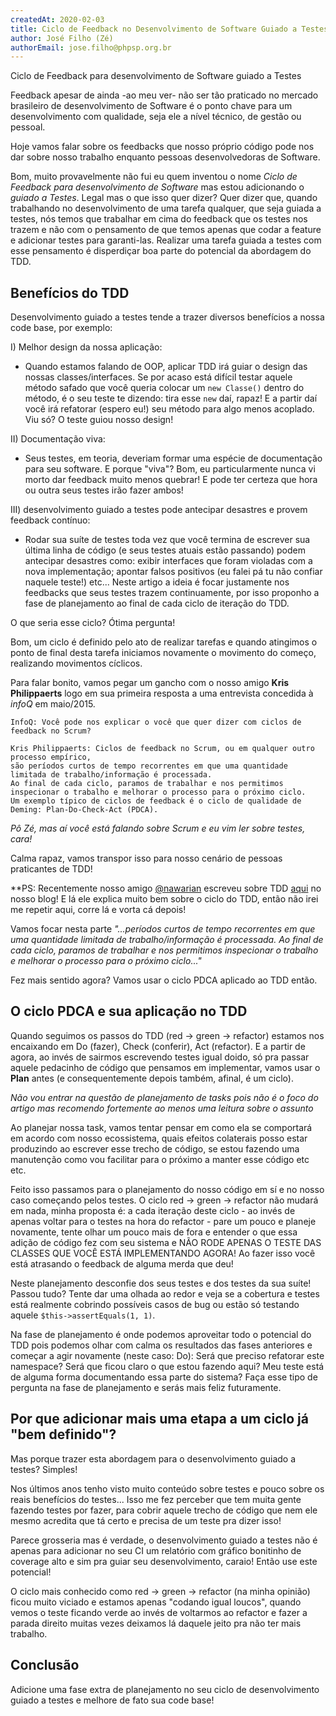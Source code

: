 ```yaml
---
createdAt: 2020-02-03
title: Ciclo de Feedback no Desenvolvimento de Software Guiado a Testes
author: José Filho (Zé)
authorEmail: jose.filho@phpsp.org.br
---
```


Ciclo de Feedback para desenvolvimento de Software guiado a Testes

Feedback apesar de ainda -ao meu ver- não ser tão praticado no mercado brasileiro de desenvolvimento de Software
é o ponto chave para um desenvolvimento com qualidade, seja ele a nível técnico, de gestão ou pessoal.

Hoje vamos falar sobre os feedbacks que nosso próprio código pode nos dar sobre nosso trabalho enquanto pessoas desenvolvedoras de Software.

Bom, muito provavelmente não fui eu quem inventou o nome *Ciclo de Feedback para desenvolvimento de Software* mas estou adicionando o *guiado a Testes*. Legal mas o que isso quer dizer? Quer dizer que, quando trabalhando no desenvolvimento de uma tarefa qualquer, que seja guiada a testes, nós temos que trabalhar em cima do feedback que os testes nos trazem e não com o pensamento de que temos apenas que codar a feature e adicionar testes para garanti-las. Realizar uma tarefa guiada a testes com esse pensamento é disperdiçar boa parte do potencial da abordagem do TDD.

## Benefícios do TDD

Desenvolvimento guiado a testes tende a trazer diversos benefícios a nossa code base, por exemplo:

I) Melhor design da nossa aplicação:
 - Quando estamos falando de OOP, aplicar TDD irá guiar o design das nossas classes/interfaces. Se por acaso está difícil testar aquele método safado que você queria colocar um `new Classe()` dentro do método, é o seu teste te dizendo: tira esse `new` daí, rapaz! E a partir daí você irá refatorar (espero eu!) seu método para algo menos acoplado.
Viu só? O teste guiou nosso design!

II) Documentação viva:
-  Seus testes, em teoria, deveriam formar uma espécie de documentação para seu software. E porque "viva"?
Bom, eu particularmente nunca vi morto dar feedback muito menos quebrar! E pode ter certeza que hora ou outra seus testes irão fazer ambos!

III) desenvolvimento guiado a testes pode antecipar desastres e provem feedback contínuo:
 - Rodar sua suíte de testes toda vez que você termina de escrever sua última linha de código (e seus testes atuais estão passando) podem antecipar desastres como: exibir interfaces que foram violadas com a nova implementação; apontar falsos positivos (eu falei pá tu não confiar naquele teste!) etc...
Neste artigo a ideia é focar justamente nos feedbacks que seus testes trazem continuamente, por isso proponho a fase de planejamento ao final de cada ciclo de iteração do TDD.

O que seria esse ciclo? Ótima pergunta!

Bom, um ciclo é definido pelo ato de realizar tarefas e quando atingimos o ponto de final desta tarefa iniciamos novamente o movimento do começo, realizando
movimentos cíclicos.

Para falar bonito, vamos pegar um gancho com o nosso amigo **Kris Philippaerts** logo em sua primeira resposta a uma entrevista concedida à *infoQ* em maio/2015.
```
InfoQ: Você pode nos explicar o você que quer dizer com ciclos de feedback no Scrum?

Kris Philippaerts: Ciclos de feedback no Scrum, ou em qualquer outro processo empírico, 
são períodos curtos de tempo recorrentes em que uma quantidade limitada de trabalho/informação é processada.
Ao final de cada ciclo, paramos de trabalhar e nos permitimos inspecionar o trabalho e melhorar o processo para o próximo ciclo. 
Um exemplo típico de ciclos de feedback é o ciclo de qualidade de Deming: Plan-Do-Check-Act (PDCA).
```
*Pô Zé, mas aí você está falando sobre Scrum e eu vim ler sobre testes, cara!*

Calma rapaz, vamos transpor isso para nosso cenário de pessoas praticantes de TDD!

**PS: Recentemente nosso amigo [@nawarian](https://twitter.com/nawarian) escreveu sobre TDD [aqui](https://phpsp.org.br/artigos/tdd-com-php-na-vida-real/) no nosso blog! E lá ele explica muito bem sobre o ciclo do TDD, então não irei me repetir aqui, corre lá e vorta cá depois!

Vamos focar nesta parte *"...períodos curtos de tempo recorrentes em que uma quantidade limitada de trabalho/informação é processada.
Ao final de cada ciclo, paramos de trabalhar e nos permitimos inspecionar o trabalho e melhorar o processo para o próximo ciclo..."*

Fez mais sentido agora? Vamos usar o ciclo PDCA aplicado ao TDD então.

## O ciclo PDCA e sua aplicação no TDD

Quando seguimos os passos do TDD (red -> green -> refactor) estamos nos encaixando em Do (fazer), Check (conferir), Act (refactor). E a partir de agora, ao invés de sairmos escrevendo testes igual doido, só pra passar aquele pedacinho de código que pensamos em implementar, vamos usar o **Plan** antes (e consequentemente depois também, afinal, é um ciclo).

*Não vou entrar na questão de planejamento de tasks pois não é o foco do artigo mas recomendo fortemente ao menos uma leitura sobre o assunto*

Ao planejar nossa task, vamos tentar pensar em como ela se comportará em acordo com nosso ecossistema, quais efeitos colaterais posso estar produzindo ao escrever esse trecho de código, se estou fazendo uma manutenção como vou facilitar para o próximo a manter esse código etc etc.

Feito isso passamos para o planejamento do nosso código em sí e no nosso caso começando pelos testes. O ciclo red -> green -> refactor não mudará em nada, minha proposta é:
a cada iteração deste ciclo - ao invés de apenas voltar para o testes na hora do refactor - pare um pouco e planeje novamente, tente olhar um pouco mais de fora e entender o que essa adição de código fez com seu sistema e NÃO RODE APENAS O TESTE DAS CLASSES QUE VOCÊ ESTÁ IMPLEMENTANDO AGORA! Ao fazer isso você está atrasando o feedback de alguma merda que deu!

Neste planejamento desconfie dos seus testes e dos testes da sua suíte! Passou tudo? Tente dar uma olhada ao redor e veja se a cobertura e testes está realmente cobrindo possíveis casos de bug ou estão só testando aquele ```$this->assertEquals(1, 1)```.

Na fase de planejamento é onde podemos aproveitar todo o potencial do TDD pois podemos olhar com calma os resultados das fases anteriores e começar a agir novamente (neste caso: Do): Será que preciso refatorar este namespace? Será que ficou claro o que estou fazendo aqui? Meu teste está de alguma forma documentando essa parte do sistema? Faça esse tipo de pergunta na fase de planejamento e serás mais feliz futuramente.

## Por que adicionar mais uma etapa a um ciclo já "bem definido"?

Mas porque trazer esta abordagem para o desenvolvimento guiado a testes? Simples!

Nos últimos anos tenho visto muito conteúdo sobre testes e pouco sobre os reais benefícios do testes... Isso me fez perceber que tem muita gente fazendo testes por fazer, para cobrir aquele trecho de código que nem ele mesmo acredita que tá certo e precisa de um teste pra dizer isso!

Parece grosseria mas é verdade, o desenvolvimento guiado a testes não é apenas para adicionar no seu CI um relatório com gráfico bonitinho de coverage alto e sim pra guiar seu desenvolvimento, caraio! Então use este potencial!

O ciclo mais conhecido como red -> green -> refactor (na minha opinião) ficou muito viciado e estamos apenas "codando igual loucos", quando vemos o teste ficando verde ao invés de voltarmos ao refactor e fazer a parada direito muitas vezes deixamos lá daquele jeito pra não ter mais trabalho.

## Conclusão

Adicione uma fase extra de planejamento no seu ciclo de desenvolvimento guiado a testes e melhore de fato sua code base!
